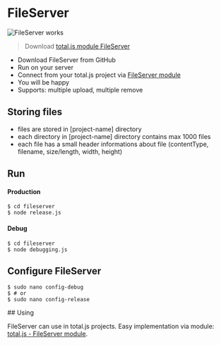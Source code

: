 # FileServer

![FileServer works](http://www.858project.com/img/fileserver.png)

> Download [total.js module FileServer](https://github.com/petersirka/total.js-modules/tree/master/fileserver)

- Download FileServer from GitHub
- Run on your server
- Connect from your total.js project via [FileServer module](https://github.com/petersirka/total.js-modules/tree/master/fileserver)
- You will be happy
- Supports: multiple upload, multiple remove

## Storing files

- files are stored in [project-name] directory
- each directory in [project-name] directory contains max 1000 files
- each file has a small header informations about file (contentType, filename, size/length, width, height)

## Run

#### Production

```
$ cd fileserver
$ node release.js
```

#### Debug

```
$ cd fileserver
$ node debugging.js
```

## Configure FileServer

```
$ sudo nano config-debug
$ # or
$ sudo nano config-release
```

## Using

FileServer can use in total.js projects. Easy implementation via module: [total.js - FileServer module](https://github.com/petersirka/total.js-modules/tree/master/fileserver).